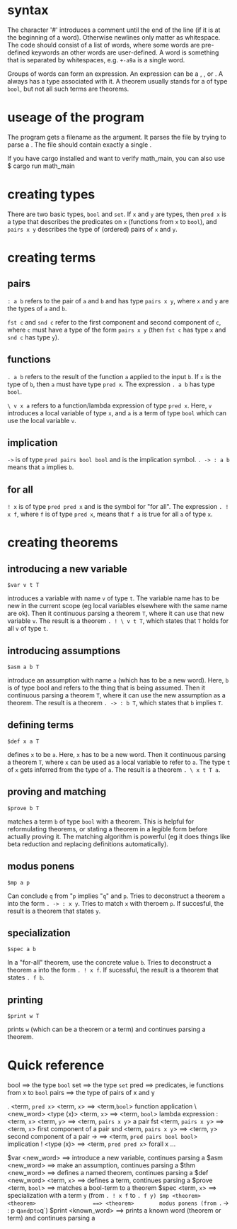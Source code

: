

syntax
======

The character '#' introduces a comment until the end of the line (if it is at the beginning of a word).
Otherwise newlines only matter as whitespace.
The code should consist of a list of words, where some words are pre-defined keywords an other words are user-defined.
A word is something that is separated by whitespaces, e.g. `+-a9a` is a single word.

Groups of words can form an expression.
An expression can be a <type>, <term>, or <theorem>.
A <term> always has a type associated with it.
A theorem usually stands for a <term> of type `bool`,
but not all such terms are theorems.

useage of the program
=====================
The program gets a filename as the argument.
It parses the file by trying to parse a <theorem>.
The file should contain exactly a single <theorem>.

If you have cargo installed and want to verify math_main, you can also use
$ cargo run math_main

creating types
==============

There are two basic types, `bool` and `set`.
If `x` and `y` are types, then `pred x` is a type that describes the predicates on `x` (functions from `x` to `bool`), and `pairs x y` describes the type of (ordered) pairs of `x` and `y`.

creating terms
==============

pairs
-----
`: a b` 
refers to the pair of `a` and `b` and has type
`pairs x y`, where `x` and `y` are the types of `a` and `b`.

`fst c` and `snd c`
refer to the first component and second component of `c`,
where `c` must have a type of the form `pairs x y`
(then `fst c` has type `x` and `snd c` has type `y`).

functions
---------
`. a b` 
refers to the result of the function `a` applied to the input `b`.
If `x` is the type of `b`, then `a` must have type `pred x`.
The expression `. a b` has type `bool`.

`\ v x a`
refers to a function/lambda expression of type `pred x`.
Here, `v` introduces a local variable of type `x`, and `a` is a term of type `bool`
which can use the local variable `v`.

implication
-----------
`->` 
is of type `pred pairs bool bool` and is the implication symbol.
`. -> : a b` means that `a` implies `b`.

for all
-------
`! x`
is of type `pred pred x` and is the symbol for "for all".
The expression `. ! x f`, where `f` is of type `pred x`, 
means that `f a` is true for all `a` of type `x`.


creating theorems
=================


introducing a new variable
--------------------------
`$var v t T`

introduces a variable with name `v` of type `t`.
The variable name has to be new in the current scope (eg local variables elsewhere with the same name are ok).
Then it continuous parsing a theorem `T`, where it can use that new variable `v`.
The result is a theorem `. ! \ v t T`, which states that `T` holds for all `v` of type `t`.

introducing assumptions
-----------------------
`$asm a b T`

introduce an assumption with name `a` (which has to be a new word).
Here, `b` is of type bool and refers to the thing that is being assumed.
Then it continuous parsing a theorem `T`, where it can use the new assumption as a theorem.
The result is a theorem `. -> : b T`, which states that `b` implies `T`.

defining terms
--------------
`$def x a T`

defines `x` to be `a`. Here, `x` has to be a new word.
Then it continuous parsing a theorem `T`, where `x` can be used as a local variable to refer to `a`.
The type `t` of `x` gets inferred from the type of `a`.
The result is a theorem `. \ x t T a`.

proving and matching
--------------------
`$prove b T`

matches a term `b` of type `bool` with a theorem.
This is helpful for reformulating theorems,
or stating a theorem in a legible form before actually proving it.
The matching algorithm is powerful (eg it does things like beta reduction and replacing definitions automatically).


modus ponens
------------
`$mp a p`

Can conclude `q` from "`p` implies "`q`" and `p`.
Tries to deconstruct a theorem `a` into the form `. -> : x y`.
Tries to match `x` with theroem `p`.
If succesful, the result is a theorem that states `y`.

specialization
--------------
`$spec a b`

In a "for-all" theorem, use the concrete value `b`.
Tries to deconstruct a theorem `a` into the form `. ! x f`.
If sucessful, the result is a theorem that states `. f b`.

printing
--------
`$print w T`

prints `w` (which can be a theorem or a term) and continues parsing a theorem.

Quick reference
===============

bool                       ==> <type>   the type `bool`
set                        ==> <type>   the type `set`
pred <type>                ==> <type>   predicates, ie functions from x to `bool`
pairs <type> <type>        ==> <type>   the type of pairs of x and y

. <term, `pred x`> <term, `x`>      ==> <term,`bool`>                    function application
\ <new_word> <type (x)> <term, `x`> ==> <term, `bool`>                   lambda expression
: <term, `x`> <term, `y`>           ==> <term, `pairs x y`>              a pair
fst <term, `pairs x y`>             ==> <term, `x`>                      first component of a pair
snd <term, `pairs x y`>             ==> <term, `y`>                      second component of a pair
->                                  ==> <term, `pred pairs bool bool`>   implication
! <type (x)>                        ==> <term, `pred pred x`>            forall x ...


$var <new_word> <type> <theorem>         ==> <theorem>        introduce a new variable, continues parsing a <theorem>
$asm <new_word> <bool> <theorem>         ==> <theorem>        make an assumption, continues parsing a <theorem>
$thm <new_word> <theorem> <theorem>      ==> <theorem>        defines a named theorem, continues parsing a <theorem>
$def <new_word> <term, `x`> <theorem>    ==> <theorem>        defines a term, continues parsing a <theorem>
$prove <term, `bool`> <theorem>          ==> <theorem>        matches a bool-term to a theorem
$spec <theorem> <term, `x`>              ==> <theorem>        specialization with a term `y` (from `. ! x f` to `. f y)
$mp <theorem> <theorem>                  ==> <theorem>        modus ponens (from `. -> : p q` and `p` to `q`)
$print <known_word> <theorem>            ==> <theorem>        prints a known word (theorem or term) and continues parsing a <theorem>

